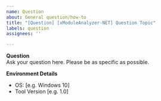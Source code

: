 ```yaml
---
name: Question
about: General question/how-to
title: "[Question] [xModuleAnalyzer-NET] Question Topic"
labels: question
assignees: ''

---
```


**Question**  
Ask your question here. Please be as specific as possible.

**Environment Details**  
 - OS: [e.g. Windows 10]
 - Tool Version [e.g. 1.0]
